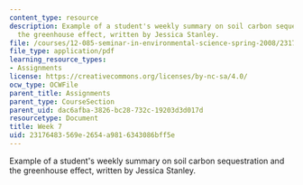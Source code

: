 ```yaml
---
content_type: resource
description: Example of a student's weekly summary on soil carbon sequestration and
  the greenhouse effect, written by Jessica Stanley.
file: /courses/12-085-seminar-in-environmental-science-spring-2008/23176483569e2654a9816343086bff5e_stanley_w7.pdf
file_type: application/pdf
learning_resource_types:
- Assignments
license: https://creativecommons.org/licenses/by-nc-sa/4.0/
ocw_type: OCWFile
parent_title: Assignments
parent_type: CourseSection
parent_uid: dac6afba-3826-bc28-732c-19203d3d017d
resourcetype: Document
title: Week 7
uid: 23176483-569e-2654-a981-6343086bff5e
---
```

Example of a student's weekly summary on soil carbon sequestration and the greenhouse effect, written by Jessica Stanley.